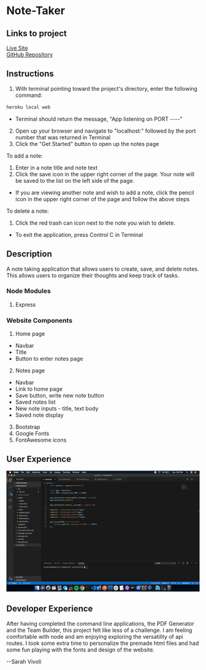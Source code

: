 # Note-Taker

## Links to project

[Live Site](https://aqueous-journey-39158.herokuapp.com/)  
[GitHub Repository](https://github.com/svivoli/Note-Taker)

## Instructions

1. With terminal pointing toward the project's directory, enter the following command:
```sh
heroku local web
```
- Terminal should return the message, "App listening on PORT ----"
2. Open up your browser and navigate to "localhost:" followed by the port number that was returned in Terminal
3. Click the "Get Started" button to open up the notes page  
  
To add a note:  
1. Enter in a note title and note text
2. Click the save icon in the upper right corner of the page. Your note will be saved to the list on the left side of the page.
* If you are viewing another note and wish to add a note, click the pencil icon in the upper right corner of the page and follow the above steps  
  
To delete a note:  
1. Click the red trash can icon next to the note you wish to delete.
  
* To exit the application, press Control C in Terminal

## Description

A note taking application that allows users to create, save, and delete notes. This allows users to organize their thoughts and keep track of tasks.

### Node Modules

1. Express

### Website Components

1. Home page
- Navbar
- Title
- Button to enter notes page
2. Notes page
- Navbar
- Link to home page
- Save button, write new note button
- Saved notes list
- New note inputs - title, text body
- Saved note display
3. Bootstrap
4. Google Fonts
5. FontAwesome icons

## User Experience

![Gif](note-taker-demo.gif)

## Developer Experience

After having completed the command line applications, the PDF Generator and the Team Builder, this project felt like less of a challenge. I am feeling comfortable with node and am enjoying exploring the versatility of api routes. I took some extra time to personalize the premade html files and had some fun playing with the fonts and design of the website. 

--Sarah Vivoli




